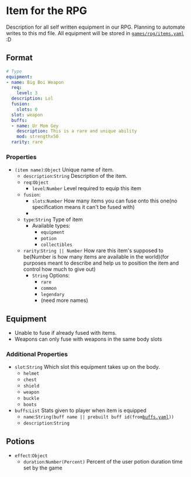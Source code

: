 # Item for the RPG

Description for all self written equipment in our RPG. Planning to automate writes to this md file. All equipment will be stored in [`games/rpg/items.yaml`](../../games/rpg/items.yaml) :D

## Format

```yaml
# Type
equipment:
- name: Big Boi Weapon
  req:
    level: 3
  description: Lol
  fusion:
    slots: 0
  slot: weapon
  buffs:
  - name: Ur Mom Gey
    description: This is a rare and unique ability
    mod: strengthx50
  rarity: rare
```

### Properties

- `(item name)`:`Object` Unique name of item.
  - `description`:`String` Description of the item.
  - `req`:`Object`
    - `level`:`Number` Level required to equip this item
  - `fusion`:
    - `slots`:`Number` How many items you can fuse onto this one(no specification means it can't be fused with)
    -
  - `type`:`String` Type of item
    - Available types:
      - `equipment`
      - `potion`
      - `collectibles`
  - `rarity`:`String || Number` How rare this item's supposed to be(Number is how many items are available in the world)(for purposes meant to describe and help us to position the item and control how much to give out)
    - `String` Options:
      - `rare`
      - `common`
      - `legendary`
      - (need more names)

## Equipment

- Unable to fuse if already fused with items.
- Weapons can only fuse with weapons in the same body slots

### Additional Properties

- `slot`:`String` Which slot this equipment takes up on the body.
  - `helmet`
  - `chest`
  - `shield`
  - `weapon`
  - `buckle`
  - `boots`
- `buffs`:`List` Stats given to player when item is equipped
  - `name`:`String(buff name || prebuilt buff id(from`[`buffs.yaml`]('../../games/rpg/buffs.yaml')`))`
  - `description`:`String`

## Potions

- `effect`:`Object`
  - `duration`:`Number(Percent)` Percent of the user potion duration time set by the game
